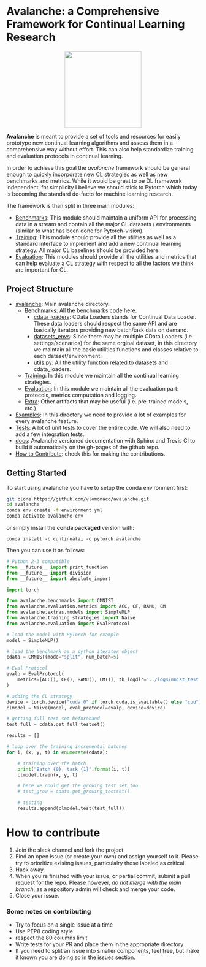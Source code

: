 # Avalanche: a Comprehensive Framework for Continual Learning Research

<p align="center">
<img src="https://www.continualai.org/images/continualai_research_logo.png" width="200"/>
</p>

**Avalanche** is meant to provide a set of tools and resources for easily 
prototype new continual learning algorithms and assess them in a comprehensive
way without effort. This can also help standardize training and evaluation 
protocols in continual learning. 

In order to achieve this goal the *avalanche* framework should be 
general enough to quickly incorporate new CL strategies as well as new 
benchmarks and metrics. While it would be great to be DL framework independent, 
for simplicity I believe we should stick to Pytorch which today is becoming 
the standard de-facto for machine learning research.

The framework is than split in three main modules:

- [Benchmarks](avalanche/benchmarks): This module should maintain a uniform
 API for processing data in  a stream and contain all the major CL datasets
 / environments (similar to what has been done for Pytorch-vision).
- [Training](avalanche/training): This module should provide all the
 utilities as well as a standard interface to implement and add a new
  continual learning strategy. All major CL baselines should be provided here.
- [Evaluation](avalanche/evaluation): This modules should provide all the
 utilities and metrics that can help evaluate a CL strategy with respect to
  all the factors we think are important for CL.
  
Project Structure
-----------------

- [avalanche](avalanche): Main avalanche directory.
    - [Benchmarks](avalanche/benchmarks): All the benchmarks code here.
        -  [cdata_loaders](avalanche/benchmarks/cdata_loaders): CData Loaders
         stands for Continual Data Loader. These data loaders should respect the
          same API and are basically iterators providing new batch/task data
           on demand.
        - [datasets_envs](avalanche/benchmarks/datasets_envs): Since there
         may be multiple CData Loaders (i.e. settings/scenarios) for the same
          orginal dataset, in this directory we maintain all the basic
           utilities functions and classes relative to each dataset/environment.
        - [utils.py](avalanche/benchmarks/utils.py): All the utility function
         related to datasets and cdata_loaders.
    - [Training](avalanche/training): In this module we maintain all the
     continual learning strategies.
    - [Evaluation](avalanche/evaluation): In this module we maintain all the
     evaluation part: protocols, metrics computation and logging.
    - [Extra](avalanche/extras): Other artifacts that may be useful (i.e. pre-trained models, etc.)
- [Examples](examples): In this directory we need to provide a lot of
 examples for every avalanche feature.
- [Tests](tests): A lot of unit tests to cover the entire code. We will also
 need to add a few integration tests.
- [docs](docs): Avalanche versioned documentation with Sphinx and Trevis CI
 to build it automatically on the gh-pages of the github repo.
- [How to Contribute](CONTRIBUTE.md): check this for making the contributions.


Getting Started
----------------

To start using avalanche you have to setup the conda environment first:

```bash
git clone https://github.com/vlomonaco/avalanche.git
cd avalanche
conda env create -f environment.yml
conda activate avalanche-env
```

or simply install the **conda packaged** version with:

    conda install -c continualai -c pytorch avalanche

Then you can use it as follows:

```python
# Python 2-3 compatible
from __future__ import print_function
from __future__ import division
from __future__ import absolute_import

import torch

from avalanche.benchmarks import CMNIST
from avalanche.evaluation.metrics import ACC, CF, RAMU, CM
from avalanche.extras.models import SimpleMLP
from avalanche.training.strategies import Naive
from avalanche.evaluation import EvalProtocol

# load the model with PyTorch for example
model = SimpleMLP()

# load the benchmark as a python iterator object
cdata = CMNIST(mode="split", num_batch=5)

# Eval Protocol
evalp = EvalProtocol(
    metrics=[ACC(), CF(), RAMU(), CM()], tb_logdir='../logs/mnist_test'
)

# adding the CL strategy
device = torch.device("cuda:0" if torch.cuda.is_available() else "cpu")
clmodel = Naive(model, eval_protocol=evalp, device=device)

# getting full test set beforehand
test_full = cdata.get_full_testset()

results = []

# loop over the training incremental batches
for i, (x, y, t) in enumerate(cdata):

    # training over the batch
    print("Batch {0}, task {1}".format(i, t))
    clmodel.train(x, y, t)

    # here we could get the growing test set too
    # test_grow = cdata.get_growing_testset()

    # testing
    results.append(clmodel.test(test_full))
```

# How to contribute
1. Join the slack channel and fork the project
2. Find an open issue (or create your own) and assign yourself to it. Please try to prioritize exisitng issues, particulalry those labeled as critical. 
3. Hack away. 
4. When you're finished with your issue, or partial commit, submit a pull request for the repo. Please however, *do not merge with the main branch*, as a repository admin will check and merge your code. 
5. Close your issue. 

### Some notes on contributing
* Try to focus on a single issue at a time
* Use PEP8 coding style
* respect the 80 columns limit
* Write tests for your PR and place them in the appropriate directory
* If you need to split an issue into smaller components, feel free, but make it known you are doing so in the issues section. 
